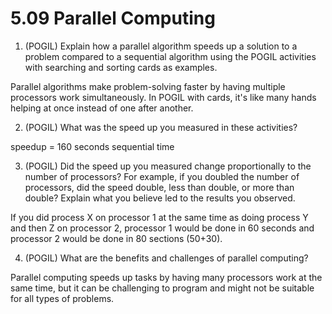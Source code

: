 # 5.09 Parallel Computing

1. (POGIL) Explain how a parallel algorithm speeds up a solution to a problem compared to a sequential algorithm using the POGIL activities with searching and sorting cards as examples.

Parallel algorithms make problem-solving faster by having multiple processors work simultaneously. In POGIL with cards, it's like many hands helping at once instead of one after another.

2. (POGIL) What was the speed up you measured in these activities?

speedup = 160 seconds sequential time

3. (POGIL) Did the speed up you measured change proportionally to the number of processors? For example, if you doubled the number of processors, did the speed double, less than double, or more than double? Explain what you believe led to the results you observed.

 If you did process X on processor 1 at the same time as doing process Y and then Z on processor 2, processor 1 would be done in 60 seconds and processor 2 would be done in 80 sections (50+30).

4. (POGIL) What are the benefits and challenges of parallel computing?

Parallel computing speeds up tasks by having many processors work at the same time, but it can be challenging to program and might not be suitable for all types of problems.

